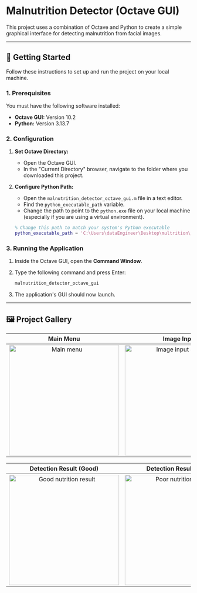 # Malnutrition Detector (Octave GUI)

This project uses a combination of Octave and Python to create a simple graphical interface for detecting malnutrition from facial images.

---

## 🚀 Getting Started

Follow these instructions to set up and run the project on your local machine.

### 1. Prerequisites

You must have the following software installed:

* **Octave GUI:** Version 10.2
* **Python:** Version 3.13.7

### 2. Configuration

1.  **Set Octave Directory:**
    * Open the Octave GUI.
    * In the "Current Directory" browser, navigate to the folder where you downloaded this project.

2.  **Configure Python Path:**
    * Open the `malnutrition_detector_octave_gui.m` file in a text editor.
    * Find the `python_executable_path` variable.
    * Change the path to point to the `python.exe` file on your local machine (especially if you are using a virtual environment).

    ```matlab
    % Change this path to match your system's Python executable
    python_executable_path = 'C:\Users\dataEngineer\Desktop\multrition\mulmutrition\Scripts\python.exe';
    ```

### 3. Running the Application

1.  Inside the Octave GUI, open the **Command Window**.
2.  Type the following command and press Enter:

    ```bash
    malnutrition_detector_octave_gui
    ```

3.  The application's GUI should now launch.

---

## 🖼️ Project Gallery

| Main Menu | Image Input | Feature Extraction |
| :---: | :---: | :---: |
| <img width="300" alt="Main menu" src="https://github.com/user-attachments/assets/c4088e2e-5de8-4949-9cba-0f41c5403397" /> | <img width="300" alt="Image input screen" src="https://github.com/user-attachments/assets/e27f0144-a8a2-48f7-875e-229ee91c816a" /> | <img width="300" alt="Feature extraction process" src="https://github.com/user-attachments/assets/00f690bf-87a8-45ac-a3a9-2f0c11fa8188" /> |

| Detection Result (Good) | Detection Result (Poor) |
| :---: | :---: |
| <img width="300" alt="Good nutrition result" src="https://github.com/user-attachments/assets/031748b5-9eb9-43b7-9524-9e3ab5432e76" /> | <img width="300" alt="Poor nutrition result" src="https://github.com/user-attachments/assets/133bb978-7ef7-4d7b-b1a4-8223f215b56b" /> |

